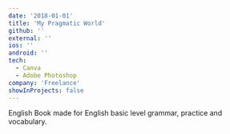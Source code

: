 ```yaml
---
date: '2018-01-01'
title: 'My Pragmatic World'
github: ''
external: ''
ios: ''
android: ''
tech:
  - Canva
  - Adobe Photoshop
company: 'Freelance'
showInProjects: false
---
```


English Book made for English basic level grammar, practice and vocabulary.
